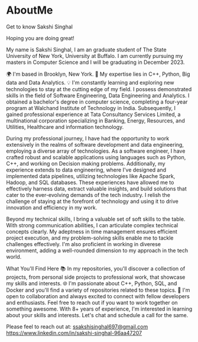 # AboutMe
Get to know Sakshi Singhal

Hoping you are doing great!

My name is Sakshi Singhal, I am an graduate student of The State University of New York, University at Buffalo. I am currently pursuing my masters in Computer Science and I will be graduating in December 2023.

🌍 I'm based in Brooklyn, New York.
🚀 My expertise lies in C++, Python, Big data and Data Analytics.
💡 I'm constantly learning and exploring new technologies to stay at the cutting edge of my field.
I possess demonstrated skills in the field of Software Engineering, Data Engineering and Analytics. I obtained a bachelor's degree in computer science, completing a four-year program at Walchand Institute of Technology in India. Subsequently, I gained professional experience at Tata Consultancy Services Limited, a multinational corporation specializing in Banking, Energy, Resources, and Utilities, Healthcare and information technology.

During my professional journey, I have had the opportunity to work extensively in the realms of software development and data engineering, employing a diverse array of technologies. As a software engineer, I have crafted robust and scalable applications using languages such as Python, C++, and working on Decision making problems. Additionally, my experience extends to data engineering, where I've designed and implemented data pipelines, utilizing technologies like Apache Spark, Hadoop, and SQL databases. These experiences have allowed me to effectively harness data, extract valuable insights, and build solutions that cater to the ever-evolving demands of the tech industry. I relish the challenge of staying at the forefront of technology and using it to drive innovation and efficiency in my work.

Beyond my technical skills, I bring a valuable set of soft skills to the table. With strong communication abilities, I can articulate complex technical concepts clearly. My adeptness in time management ensures efficient project execution, and my problem-solving skills enable me to tackle challenges effectively. I'm also proficient in working in diverese environment, adding a well-rounded dimension to my approach in the tech world.

What You'll Find Here
📚 In my repositories, you'll discover a collection of projects, from personal side projects to professional work, that showcase my skills and interests.
🌐 I'm passionate about C++, Python, SQL, and Docker and you'll find a variety of repositories related to these topics.
🤝 I'm open to collaboration and always excited to connect with fellow developers and enthusiasts. Feel free to reach out if you want to work together on something awesome.
With 8+ years of experience, I'm interested in learning about your skills and interests. Let's chat and schedule a call for the same.

Please feel to reach out at: ssakshisinghal697@gmail.com https://www.linkedin.com/in/sakshi-singhal-96aa47207
